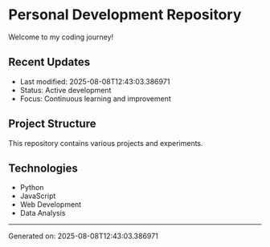 # Personal Development Repository

Welcome to my coding journey! 

## Recent Updates
- Last modified: 2025-08-08T12:43:03.386971
- Status: Active development
- Focus: Continuous learning and improvement

## Project Structure
This repository contains various projects and experiments.

## Technologies
- Python
- JavaScript  
- Web Development
- Data Analysis

---
Generated on: 2025-08-08T12:43:03.386971
